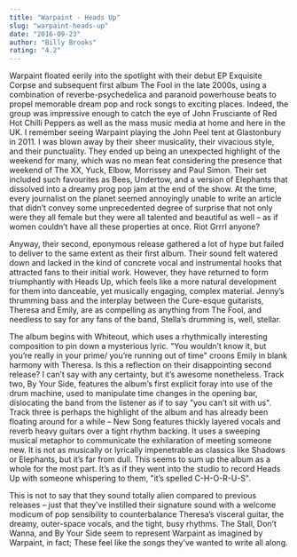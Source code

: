 ```yaml
---
title: "Warpaint - Heads Up"
slug: "warpaint-heads-up"
date: "2016-09-23"
author: "Billy Brooks"
rating: "4.2"
---
```


Warpaint floated eerily into the spotlight with their debut EP Exquisite Corpse and subsequent first album The Fool in the late 2000s, using a combination of reverbe-psychedelica and paranoid powerhouse beats to propel memorable dream pop and rock songs to exciting places. Indeed, the group was impressive enough to catch the eye of John Frusciante of Red Hot Chilli Peppers as well as the mass music media at home and here in the UK. I remember seeing Warpaint playing the John Peel tent at Glastonbury in 2011. I was blown away by their sheer musicality, their vivacious style, and their punctuality. They ended up being an unexpected highlight of the weekend for many, which was no mean feat considering the presence that weekend of The XX, Yuck, Elbow, Morrissey and Paul Simon. Their set included such favourites as Bees, Undertow, and a version of Elephants that dissolved into a dreamy prog pop jam at the end of the show. At the time, every journalist on the planet seemed annoyingly unable to write an article that didn’t convey some unprecedented degree of surprise that not only were they all female but they were all talented and beautiful as well – as if women couldn’t have all these properties at once. Riot Grrrl anyone?

Anyway, their second, eponymous release gathered a lot of hype but failed to deliver to the same extent as their first album. Their sound felt watered down and lacked in the kind of concrete vocal and instrumental hooks that attracted fans to their initial work. However, they have returned to form triumphantly with Heads Up, which feels like a more natural development for them into danceable, yet musically engaging, complex material. Jenny’s thrumming bass and the interplay between the Cure-esque guitarists, Theresa and Emily, are as compelling as anything from The Fool, and needless to say for any fans of the band, Stella’s drumming is, well, stellar.

The album begins with Whiteout, which uses a rhythmically interesting composition to pin down a mysterious lyric. "You wouldn’t know it, but you’re really in your prime/ you’re running out of time" croons Emily in blank harmony with Theresa. Is this a reflection on their disappointing second release? I can’t say with any certainty, but it’s awesome nonetheless. Track two, By Your Side, features the album’s first explicit foray into use of the drum machine, used to manipulate time changes in the opening bar, dislocating the band from the listener as if to say "you can’t sit with us". Track three is perhaps the highlight of the album and has already been floating around for a while – New Song features thickly layered vocals and reverb heavy guitars over a tight rhythm backing. It uses a sweeping musical metaphor to communicate the exhilaration of meeting someone new. It is not as musically or lyrically impenetrable as classics like Shadows or Elephants, but it’s far from dull. This seems to sum up the album as a whole for the most part. It’s as if they went into the studio to record Heads Up with someone whispering to them, "it’s spelled C-H-O-R-U-S".

This is not to say that they sound totally alien compared to previous releases – just that they’ve instilled their signature sound with a welcome modicum of pop sensibility to counterbalance Theresa’s visceral guitar, the dreamy, outer-space vocals, and the tight, busy rhythms. The Stall, Don’t Wanna, and By Your Side seem to represent Warpaint as imagined by Warpaint, in fact; These feel like the songs they’ve wanted to write all along.
